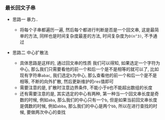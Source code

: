 ### 最长回文子串
* 思路一  暴力..
    * 将每个子串都遍历一遍, 然后每个都进行判断是否是一个回文串, 这是最简单的方法, 同样也是时间复杂度最差的方法, 时间复杂度为`O(n^3)`, 不予通过

* 思路二 中心扩散法
    * 具体思路是这样的, 通过回文串的性质 我们可以得知, 如果选定一个字符为中心, 那么我们只需要看他的前一个和后一个是不是相等的就可以了, 比如现有字符串`abac`, 我们选定`b`为中心, 那么查看他的前一个和后一个是不是相等, 不断的向外扩散, 然后更新维护的`res`值即可
    * 需要注意的是, 扩散时注意边界条件, 不能小于`0`也不能超出数组的长度
    * 还有需要注意的是, 其实选定的中心有两种, 第一种当一个回文串长度是奇数的时候, 例如`aba`, 那么我们的中心只有一个`b`, 但是如果当前回文串长度是偶数的时候, 例如`abba`, 那么我们的中心是两个`bb`, 所以在进行查找的时候, 要做两次中心的查找